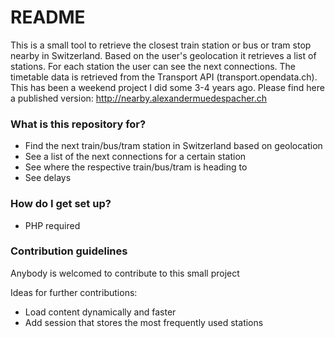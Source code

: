 # README #

This is a small tool to retrieve the closest train station or bus or tram stop nearby in Switzerland. Based on the user's geolocation it retrieves a list of stations. For each station the user can see the next connections. The timetable data is retrieved from the Transport API (transport.opendata.ch). This has been a weekend project I did some 3-4 years ago. Please find here a published version: http://nearby.alexandermuedespacher.ch

### What is this repository for? ###

* Find the next train/bus/tram station in Switzerland based on geolocation
* See a list of the next connections for a certain station
* See where the respective train/bus/tram is heading to
* See delays

### How do I get set up? ###

* PHP required

### Contribution guidelines ###

Anybody is welcomed to contribute to this small project

Ideas for further contributions:

* Load content dynamically and faster
* Add session that stores the most frequently used stations